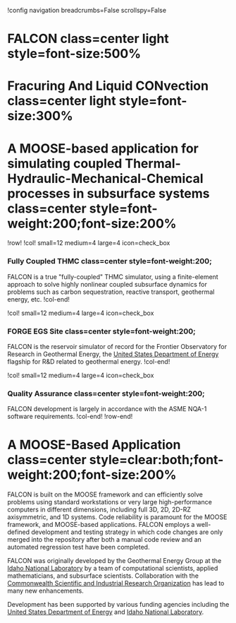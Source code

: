 !config navigation breadcrumbs=False scrollspy=False

# FALCON class=center light style=font-size:500%

# Fracuring And Liquid CONvection class=center light style=font-size:300%

# A MOOSE-based application for simulating coupled Thermal-Hydraulic-Mechanical-Chemical processes in subsurface systems class=center style=font-weight:200;font-size:200%

!row!
!col! small=12 medium=4 large=4 icon=check_box
### Fully Coupled THMC class=center style=font-weight:200;

FALCON is a true "fully-coupled" THMC simulator, using a finite-element approach to solve highly nonlinear coupled subsurface dynamics for problems such as carbon sequestration, reactive transport, geothermal energy, etc.
!col-end!

!col! small=12 medium=4 large=4 icon=check_box
### FORGE EGS Site class=center style=font-weight:200;

FALCON is the reservoir simulator of record for the Frontier Observatory for Research in Geothermal Energy, the [United States Department of Energy](http://energy.gov) flagship for R&D related to geothermal energy.
!col-end!

!col! small=12 medium=4 large=4 icon=check_box
### Quality Assurance class=center style=font-weight:200;

FALCON development is largely in accordance with the ASME NQA-1 software requirements.
!col-end!
!row-end!

# A MOOSE-Based Application class=center style=clear:both;font-weight:200;font-size:200%

FALCON is built on the MOOSE framework and can efficiently solve problems using standard
workstations or very large high-performance computers in different dimensions, including full 3D, 2D, 2D-RZ axisymmetric, and 1D systems. Code reliability is paramount for the MOOSE framework, and MOOSE-based applications. FALCON employs a well-defined development and testing strategy in which code changes are only merged into the repository after both a manual code review and an automated regression test have been completed.

FALCON was originally developed by the Geothermal Energy Group at the [Idaho National Laboratory](http://inl.gov) by a team of computational scientists, applied mathematicians, and subsurface scientists.  Collaboration with the [Commonwealth Scientific and Industrial Research Organization](https://www.csiro.au/en/about/people/business-units/Mineral-Resources) has lead to many new enhancements.

Development has been supported by various funding agencies including the [United States Department of Energy](http://energy.gov) and [Idaho National Laboratory](http://inl.gov).

